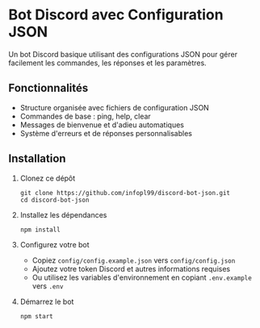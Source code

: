 # Bot Discord avec Configuration JSON

Un bot Discord basique utilisant des configurations JSON pour gérer facilement les commandes, les réponses et les paramètres.

## Fonctionnalités

- Structure organisée avec fichiers de configuration JSON
- Commandes de base : ping, help, clear
- Messages de bienvenue et d'adieu automatiques
- Système d'erreurs et de réponses personnalisables

## Installation

1. Clonez ce dépôt
   ```
   git clone https://github.com/infopl99/discord-bot-json.git
   cd discord-bot-json
   ```

2. Installez les dépendances
   ```
   npm install
   ```

3. Configurez votre bot
   - Copiez `config/config.example.json` vers `config/config.json`
   - Ajoutez votre token Discord et autres informations requises
   - Ou utilisez les variables d'environnement en copiant `.env.example` vers `.env`

4. Démarrez le bot
   ```
   npm start
   ```